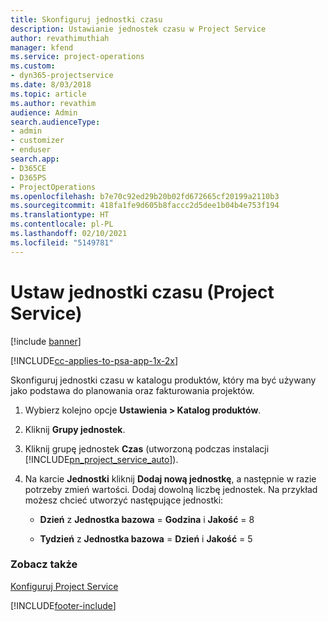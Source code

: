 ```yaml
---
title: Skonfiguruj jednostki czasu
description: Ustawianie jednostek czasu w Project Service
author: revathimuthiah
manager: kfend
ms.service: project-operations
ms.custom:
- dyn365-projectservice
ms.date: 8/03/2018
ms.topic: article
ms.author: revathim
audience: Admin
search.audienceType:
- admin
- customizer
- enduser
search.app:
- D365CE
- D365PS
- ProjectOperations
ms.openlocfilehash: b7e70c92ed29b20b02fd672665cf20199a2110b3
ms.sourcegitcommit: 418fa1fe9d605b8faccc2d5dee1b04b4e753f194
ms.translationtype: HT
ms.contentlocale: pl-PL
ms.lasthandoff: 02/10/2021
ms.locfileid: "5149781"
---
```

# <a name="set-up-time-units-project-service"></a>Ustaw jednostki czasu (Project Service)

[!include [banner](../includes/psa-now-project-operations.md)]

[!INCLUDE[cc-applies-to-psa-app-1x-2x](../includes/cc-applies-to-psa-app-1x-2x.md)]

Skonfiguruj jednostki czasu w katalogu produktów, który ma być używany jako podstawa do planowania oraz fakturowania projektów.  
  
1. Wybierz kolejno opcje **Ustawienia > Katalog produktów**.  
  
2. Kliknij **Grupy jednostek**.  
  
3. Kliknij grupę jednostek **Czas** (utworzoną podczas instalacji [!INCLUDE[pn_project_service_auto](../includes/pn-project-service-auto.md)]).  
  
4. Na karcie **Jednostki** kliknij **Dodaj nową jednostkę**, a następnie w razie potrzeby zmień wartości. Dodaj dowolną liczbę jednostek. Na przykład możesz chcieć utworzyć następujące jednostki:  
  
   - **Dzień** z **Jednostka bazowa** = **Godzina** i **Jakość** = 8  
  
   - **Tydzień** z **Jednostka bazowa** = **Dzień** i **Jakość** = 5  
  
### <a name="see-also"></a>Zobacz także  
 [Konfiguruj Project Service](../psa/configure.md)


[!INCLUDE[footer-include](../includes/footer-banner.md)]